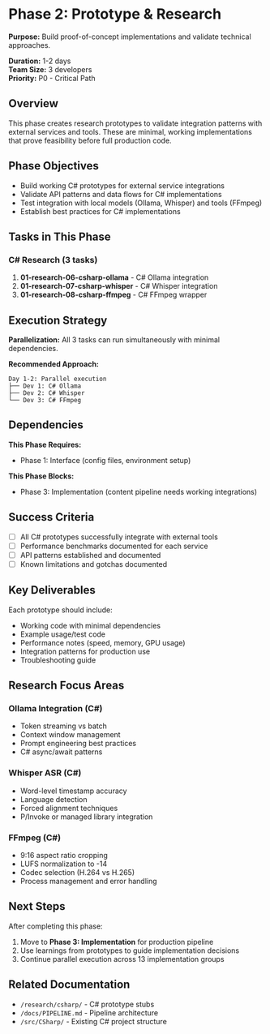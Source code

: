 # Phase 2: Prototype & Research

**Purpose:** Build proof-of-concept implementations and validate technical approaches.

**Duration:** 1-2 days  
**Team Size:** 3 developers  
**Priority:** P0 - Critical Path

## Overview

This phase creates research prototypes to validate integration patterns with external services and tools. These are minimal, working implementations that prove feasibility before full production code.

## Phase Objectives

- Build working C# prototypes for external service integrations
- Validate API patterns and data flows for C# implementations
- Test integration with local models (Ollama, Whisper) and tools (FFmpeg)
- Establish best practices for C# implementations

## Tasks in This Phase

### C# Research (3 tasks)
1. **01-research-06-csharp-ollama** - C# Ollama integration
2. **01-research-07-csharp-whisper** - C# Whisper integration
3. **01-research-08-csharp-ffmpeg** - C# FFmpeg wrapper

## Execution Strategy

**Parallelization:**
All 3 tasks can run simultaneously with minimal dependencies.

**Recommended Approach:**
```
Day 1-2: Parallel execution
├── Dev 1: C# Ollama
├── Dev 2: C# Whisper
└── Dev 3: C# FFmpeg
```

## Dependencies

**This Phase Requires:**
- Phase 1: Interface (config files, environment setup)

**This Phase Blocks:**
- Phase 3: Implementation (content pipeline needs working integrations)

## Success Criteria

- [ ] All C# prototypes successfully integrate with external tools
- [ ] Performance benchmarks documented for each service
- [ ] API patterns established and documented
- [ ] Known limitations and gotchas documented

## Key Deliverables

Each prototype should include:
- Working code with minimal dependencies
- Example usage/test code
- Performance notes (speed, memory, GPU usage)
- Integration patterns for production use
- Troubleshooting guide

## Research Focus Areas

### Ollama Integration (C#)
- Token streaming vs batch
- Context window management
- Prompt engineering best practices
- C# async/await patterns

### Whisper ASR (C#)
- Word-level timestamp accuracy
- Language detection
- Forced alignment techniques
- P/Invoke or managed library integration

### FFmpeg (C#)
- 9:16 aspect ratio cropping
- LUFS normalization to -14
- Codec selection (H.264 vs H.265)
- Process management and error handling

## Next Steps

After completing this phase:
1. Move to **Phase 3: Implementation** for production pipeline
2. Use learnings from prototypes to guide implementation decisions
3. Continue parallel execution across 13 implementation groups

## Related Documentation

- `/research/csharp/` - C# prototype stubs
- `/docs/PIPELINE.md` - Pipeline architecture
- `/src/CSharp/` - Existing C# project structure
